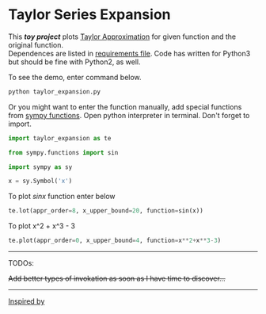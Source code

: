 
# Taylor Series Expansion



This _**toy project**_ plots [Taylor Approximation](https://en.wikipedia.org/wiki/Taylor_series) for given function and the original function.  
Dependences are listed in [requirements file](https://github.com/kirbiyik/taylor-expansion/blob/master/requirements.txt). 
Code has written for Python3 but should be fine with Python2, as well. 


To see the demo, enter command below. 
``` python 
python taylor_expansion.py 
```
Or you might want to enter the function manually, add special functions from [sympy functions](http://docs.sympy.org/latest/modules/functions/index.html). Open python interpreter in terminal. 
Don't forget to import.
``` python
import taylor_expansion as te
```

``` python
from sympy.functions import sin
``` 
``` python 
import sympy as sy
```
``` python 
x = sy.Symbol('x')
```
To plot _sinx_ function enter below
``` python 
te.lot(appr_order=8, x_upper_bound=20, function=sin(x))
```  
To plot x^2 + x^3 - 3
``` python 
te.plot(appr_order=0, x_upper_bound=4, function=x**2+x**3-3)

``` 
--- 
TODOs:

~~Add better types of invokation as soon as I have time to discover...~~


___
[Inspired by](http://firsttimeprogrammer.blogspot.com.tr/2015/03/taylor-series-with-python-and-sympy.html)
